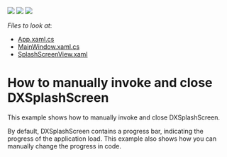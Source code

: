 <!-- default badges list -->
![](https://img.shields.io/endpoint?url=https://codecentral.devexpress.com/api/v1/VersionRange/128642175/21.1.5%2B)
[![](https://img.shields.io/badge/Open_in_DevExpress_Support_Center-FF7200?style=flat-square&logo=DevExpress&logoColor=white)](https://supportcenter.devexpress.com/ticket/details/E3243)
[![](https://img.shields.io/badge/📖_How_to_use_DevExpress_Examples-e9f6fc?style=flat-square)](https://docs.devexpress.com/GeneralInformation/403183)
<!-- default badges end -->
<!-- default file list -->
*Files to look at*:

* [App.xaml.cs](./CS/DXSplashScreenSample/App.xaml.cs)
* [MainWindow.xaml.cs](./CS/DXSplashScreenSample/MainWindow.xaml.cs)
* [SplashScreenView.xaml](./CS/DXSplashScreenSample/SplashScreen/SplashScreenView.xaml)
<!-- default file list end -->
# How to manually invoke and close DXSplashScreen


<p>This example shows how to manually invoke and close DXSplashScreen. </p><p>By default, DXSplashScreen contains a progress bar, indicating the progress of the application load. This example also shows how you can manually change the progress in code.</p>

<br/>



